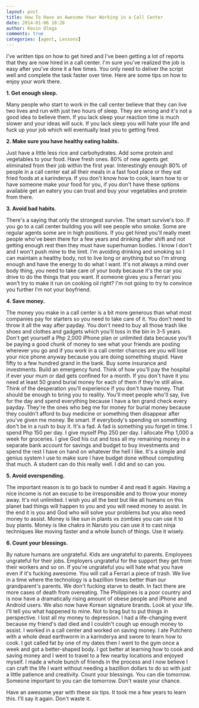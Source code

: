 ```yaml
---
layout: post
title: How To Have an Awesome Year Working in a Call Center
date: 2014-01-06 10:28
author: Kevin Olega
comments: true
categories: [agent, Lessons]
---
```

I've written tips on how to get hired and I've been getting a lot of reports that they are now hired in a call center. I'm sure you've realized the job is easy after you've done it a few times. You only need to deliver the script well and complete the task faster over time.
Here are some tips on how to enjoy your work there.

**1. Get enough sleep.** 

Many people who start to work in the call center believe that they can live two lives and run with just two hours of sleep. They are wrong and it's not a good idea to believe them. If you lack sleep your reaction time is much slower and your ideas will suck. If you lack sleep you will hate your life and fuck up your job which will eventually lead you to getting fired.

**2. Make sure you have healthy eating habits.** 

Just have a little less rice and carbohydrates. Add some protein and vegetables to your food. Have fresh ones. 80% of new agents get eliminated from their job within the first year. Interestingly enough 80% of people in a call center eat all their meals in a fast food place or they eat fried foods at a karinderya. If you don't know how to cook, learn how to or have someone make your food for you, if you don't have these options available get an eatery you can trust and buy your vegetables and protein from there.

**3. Avoid bad habits**. 

There's a saying that only the strongest survive. The smart survive's too. If you go to a call center building you will see people who smoke. Some are regular agents some are in high positions. If you get hired you'll really meet people who've been there for a few years and drinking after shift and not getting enough rest then they must have superhuman bodies. I know I don't and I won't push mine to the limit. I'm avoiding drinking and smoking so I can maintain a healthy body, not to live long or anything but so I'm strong enough and have the energy to do what I want. It's not always a mind over body thing, you need to take care of your body because it's the car you drive to do the things that you want. If someone gives you a Ferrari you won't try to make it run on cooking oil right? I'm not going to try to convince you further I'm not your boyfriend.

**4. Save money.** 

The money you make in a call center is a bit more generous than what most companies pay for starters so you need to take care of it. You don't need to throw it all the way after payday. You don't need to buy all those trash like shoes and clothes and gadgets which you'll toss in the bin in 3-5 years. Don't get yourself a Php 2,000 iPhone plan or unlimited data because you'll be paying a good chunk of money to see what your friends are posting wherever you go and if you work in a call center chances are you will lose your nice phone anyway because you are doing something stupid. Have fifty to a few hundred grand in the bank. Buy some insurance and investments. Build an emergency fund. Think of how you'll pay the hospital if ever your mum or dad gets confined for a month. If you don't have it you need at least 50 grand burial money for each of them if they're still alive. Think of the desperation you'll experience if you don't have money. That should be enough to bring you to reality. You'll meet people who'll say, live for the day and spend everything because I have a ten grand check every payday. They're the ones who beg me for money for burial money because they couldn't afford to buy medicine or something then disappear after you've given me money. Be smart. If everybody's spending on something don't be in a rush to buy it. It's a fad. A fad is something you forget in time. I spend Php 150 per day. I give myself Php 250 per day. I allocate Php 1,000 a week for groceries. I give God his cut and toss all my remaining money in a separate bank account for savings and budget to buy investments and spend the rest I have on hand on whatever the hell I like. It's a simple and genius system I use to make sure I have budget done without computing that much. A student can do this really well. I did and so can you.

**5. Avoid overspending.** 

The important reason is to go back to number 4 and read it again. Having a nice income is not an excuse to be irresponsible and to throw your money away. It's not unlimited. I wish you all the best but like all humans on this planet bad things will happen to you and you will need money to assist. In the end it is you and God who will solve your problems but you also need money to assist. Money is like sun in plants vs zombies you can use it to buy plants. Money is like chakra in Naruto you can use it to cast ninja techniques like moving faster and a whole bunch of things. Use it wisely.

**6. Count your blessings.** 

By nature humans are ungrateful. Kids are ungrateful to parents. Employees ungrateful for their jobs. Employers ungrateful for the support they get from their workers and so on. If you're ungrateful you will hate what you have even if it's fucking awesome. You will call a Ferrari a piece of trash. We live in a time where the technology is a bazillion times better than our grandparent's parents. We don't fucking starve to death. In fact there are more cases of death from overeating. The Philippines is a poor country and is now have a dramatically rising amount of obese people and iPhone and Android users. We also now have Korean signature brands. Look at your life. I'll tell you what happened to mine. Not to brag but to put things in perspective. I lost all my money to depression. I had a life-changing event because my friend's dad died and I couldn't cough up enough money to assist. I worked in a call center and worked on saving money. I ate Putchero with a whole dead earthworm in a karinderya and swore to learn how to cook. I got called fat by one of my dates then I went to the gym once a week and got a better-shaped body. I got better at learning how to cook and saving money and I went to travel to a few nearby locations and enjoyed myself. I made a whole bunch of friends in the process and I now believe I can craft the life I want without needing a bazillion dollars to do so with just a little patience and creativity. Count your blessings. You can die tomorrow. Someone important to you can die tomorrow. Don't waste your chance.

Have an awesome year with these six tips. It took me a few years to learn this. I'll say it again. Don't waste it.
